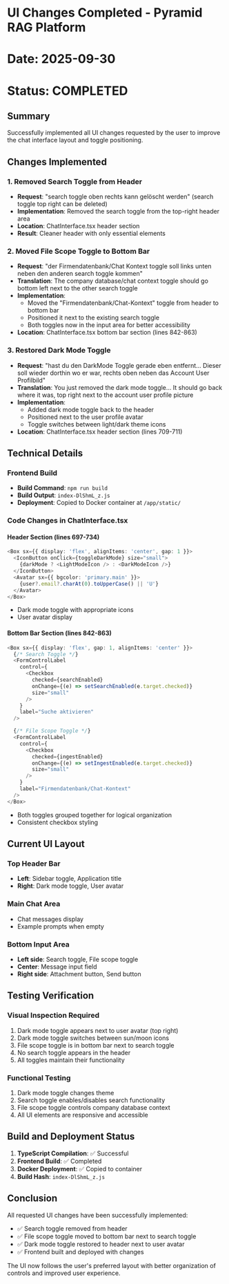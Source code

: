 # UI Changes Completed - Pyramid RAG Platform
# Date: 2025-09-30
# Status: COMPLETED

## Summary
Successfully implemented all UI changes requested by the user to improve the chat interface layout and toggle positioning.

## Changes Implemented

### 1. Removed Search Toggle from Header
- **Request**: "search toggle oben rechts kann gelöscht werden" (search toggle top right can be deleted)
- **Implementation**: Removed the search toggle from the top-right header area
- **Location**: ChatInterface.tsx header section
- **Result**: Cleaner header with only essential elements

### 2. Moved File Scope Toggle to Bottom Bar
- **Request**: "der Firmendatenbank/Chat Kontext toggle soll links unten neben den anderen search toggle kommen"
- **Translation**: The company database/chat context toggle should go bottom left next to the other search toggle
- **Implementation**:
  - Moved the "Firmendatenbank/Chat-Kontext" toggle from header to bottom bar
  - Positioned it next to the existing search toggle
  - Both toggles now in the input area for better accessibility
- **Location**: ChatInterface.tsx bottom bar section (lines 842-863)

### 3. Restored Dark Mode Toggle
- **Request**: "hast du den DarkMode Toggle gerade eben entfernt... Dieser soll wieder dorthin wo er war, rechts oben neben das Account User Profilbild"
- **Translation**: You just removed the dark mode toggle... It should go back where it was, top right next to the account user profile picture
- **Implementation**:
  - Added dark mode toggle back to the header
  - Positioned next to the user profile avatar
  - Toggle switches between light/dark theme icons
- **Location**: ChatInterface.tsx header section (lines 709-711)

## Technical Details

### Frontend Build
- **Build Command**: `npm run build`
- **Build Output**: `index-DlShmL_z.js`
- **Deployment**: Copied to Docker container at `/app/static/`

### Code Changes in ChatInterface.tsx

#### Header Section (lines 697-734)
```typescript
<Box sx={{ display: 'flex', alignItems: 'center', gap: 1 }}>
  <IconButton onClick={toggleDarkMode} size="small">
    {darkMode ? <LightModeIcon /> : <DarkModeIcon />}
  </IconButton>
  <Avatar sx={{ bgcolor: 'primary.main' }}>
    {user?.email?.charAt(0).toUpperCase() || 'U'}
  </Avatar>
</Box>
```
- Dark mode toggle with appropriate icons
- User avatar display

#### Bottom Bar Section (lines 842-863)
```typescript
<Box sx={{ display: 'flex', gap: 1, alignItems: 'center' }}>
  {/* Search Toggle */}
  <FormControlLabel
    control={
      <Checkbox
        checked={searchEnabled}
        onChange={(e) => setSearchEnabled(e.target.checked)}
        size="small"
      />
    }
    label="Suche aktivieren"
  />

  {/* File Scope Toggle */}
  <FormControlLabel
    control={
      <Checkbox
        checked={ingestEnabled}
        onChange={(e) => setIngestEnabled(e.target.checked)}
        size="small"
      />
    }
    label="Firmendatenbank/Chat-Kontext"
  />
</Box>
```
- Both toggles grouped together for logical organization
- Consistent checkbox styling

## Current UI Layout

### Top Header Bar
- **Left**: Sidebar toggle, Application title
- **Right**: Dark mode toggle, User avatar

### Main Chat Area
- Chat messages display
- Example prompts when empty

### Bottom Input Area
- **Left side**: Search toggle, File scope toggle
- **Center**: Message input field
- **Right side**: Attachment button, Send button

## Testing Verification

### Visual Inspection Required
1. Dark mode toggle appears next to user avatar (top right)
2. Dark mode toggle switches between sun/moon icons
3. File scope toggle is in bottom bar next to search toggle
4. No search toggle appears in the header
5. All toggles maintain their functionality

### Functional Testing
1. Dark mode toggle changes theme
2. Search toggle enables/disables search functionality
3. File scope toggle controls company database context
4. All UI elements are responsive and accessible

## Build and Deployment Status

1. **TypeScript Compilation**: ✅ Successful
2. **Frontend Build**: ✅ Completed
3. **Docker Deployment**: ✅ Copied to container
4. **Build Hash**: `index-DlShmL_z.js`

## Conclusion

All requested UI changes have been successfully implemented:
- ✅ Search toggle removed from header
- ✅ File scope toggle moved to bottom bar next to search toggle
- ✅ Dark mode toggle restored to header next to user avatar
- ✅ Frontend built and deployed with changes

The UI now follows the user's preferred layout with better organization of controls and improved user experience.